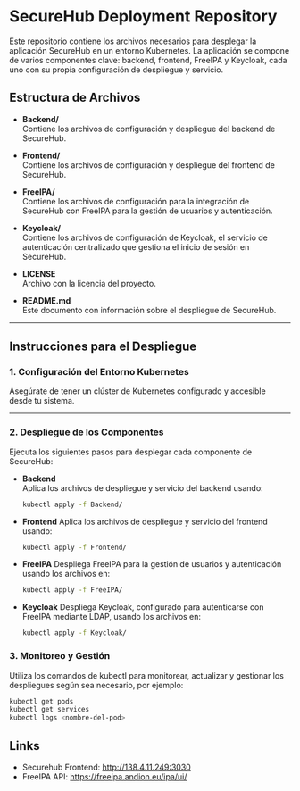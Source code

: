 # SecureHub Deployment Repository

Este repositorio contiene los archivos necesarios para desplegar la aplicación SecureHub en un entorno Kubernetes. La aplicación se compone de varios componentes clave: backend, frontend, FreeIPA y Keycloak, cada uno con su propia configuración de despliegue y servicio.

## Estructura de Archivos

- **Backend/**  
  Contiene los archivos de configuración y despliegue del backend de SecureHub.

- **Frontend/**  
  Contiene los archivos de configuración y despliegue del frontend de SecureHub.

- **FreeIPA/**  
  Contiene los archivos de configuración para la integración de SecureHub con FreeIPA para la gestión de usuarios y autenticación.

- **Keycloak/**  
  Contiene los archivos de configuración de Keycloak, el servicio de autenticación centralizado que gestiona el inicio de sesión en SecureHub.

- **LICENSE**  
  Archivo con la licencia del proyecto.

- **README.md**  
  Este documento con información sobre el despliegue de SecureHub.

---

## Instrucciones para el Despliegue

### 1. Configuración del Entorno Kubernetes

Asegúrate de tener un clúster de Kubernetes configurado y accesible desde tu sistema.

---

### 2. Despliegue de los Componentes

Ejecuta los siguientes pasos para desplegar cada componente de SecureHub:

- **Backend**  
  Aplica los archivos de despliegue y servicio del backend usando:  
  ```bash
  kubectl apply -f Backend/
  ```
- **Frontend**
  Aplica los archivos de despliegue y servicio del frontend usando:
  ```bash
  kubectl apply -f Frontend/
  ```
- **FreeIPA**
  Despliega FreeIPA para la gestión de usuarios y autenticación usando los archivos en:
  ```bash
  kubectl apply -f FreeIPA/
  ```
- **Keycloak**
  Despliega Keycloak, configurado para autenticarse con FreeIPA mediante LDAP, usando los archivos en:
  ```bash
  kubectl apply -f Keycloak/
  ```
  
### 3. Monitoreo y Gestión

Utiliza los comandos de kubectl para monitorear, actualizar y gestionar los despliegues según sea necesario, por ejemplo:
```bash
kubectl get pods
kubectl get services
kubectl logs <nombre-del-pod>
```
## Links
- Securehub Frontend: http://138.4.11.249:3030
- FreeIPA API: https://freeipa.andion.eu/ipa/ui/

